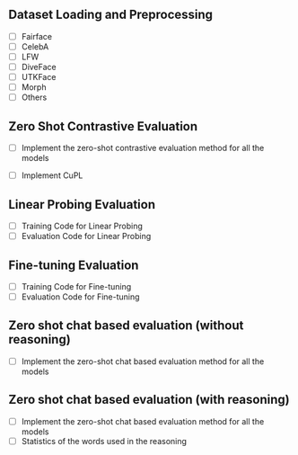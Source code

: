 ## Dataset Loading and Preprocessing
- [ ] Fairface
- [ ] CelebA
- [ ] LFW
- [ ] DiveFace
- [ ] UTKFace
- [ ] Morph
- [ ] Others

## Zero Shot Contrastive Evaluation
- [ ] Implement the zero-shot contrastive evaluation method for all the models
- [ ] Implement CuPL 


## Linear Probing Evaluation 
- [ ] Training Code for Linear Probing
- [ ] Evaluation Code for Linear Probing

## Fine-tuning Evaluation
- [ ] Training Code for Fine-tuning
- [ ] Evaluation Code for Fine-tuning

## Zero shot chat based evaluation (without reasoning)
- [ ] Implement the zero-shot chat based evaluation method for all the models

## Zero shot chat based evaluation (with reasoning)
- [ ] Implement the zero-shot chat based evaluation method for all the models
- [ ] Statistics of the words used in the reasoning
